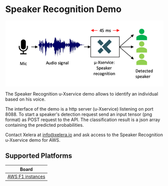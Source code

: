 # Speaker Recognition Demo

<p align="center">
<img src="doc/flow.png" align="middle"/>
</p>

The Speaker Recognition u-Xservice demo allows to identify an individual based on his voice.

The interface of the demo is a http server (u-Xservice) listening on port 8088.
To start a speaker's detection request send an input tensor (png format) as POST request to the API.
The classification result is a json array containing the predicted probabilities.

Contact Xelera at <info@xelera.io> and ask access to the Speaker Recognition u-Xservice demo for AWS.


## Supported Platforms

|            Board            |
| :-------------------------: |
|   [AWS F1 instances](/aws) |
